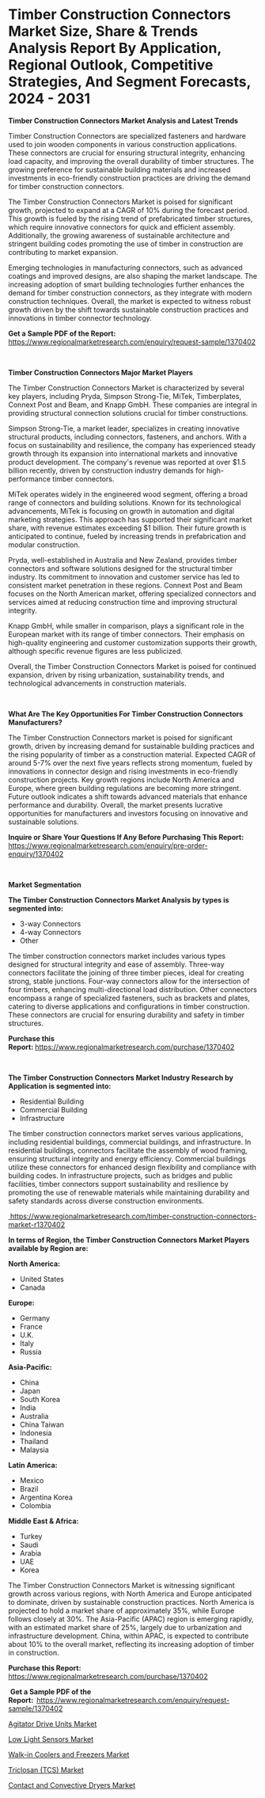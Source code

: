 <p><h1>Timber Construction Connectors Market Size, Share & Trends Analysis Report By Application, Regional Outlook, Competitive Strategies, And Segment Forecasts, 2024 - 2031</h1></p><p><strong>Timber Construction Connectors Market Analysis and Latest Trends</strong></p>
<p><p>Timber Construction Connectors are specialized fasteners and hardware used to join wooden components in various construction applications. These connectors are crucial for ensuring structural integrity, enhancing load capacity, and improving the overall durability of timber structures. The growing preference for sustainable building materials and increased investments in eco-friendly construction practices are driving the demand for timber construction connectors.</p><p>The Timber Construction Connectors Market is poised for significant growth, projected to expand at a CAGR of 10% during the forecast period. This growth is fueled by the rising trend of prefabricated timber structures, which require innovative connectors for quick and efficient assembly. Additionally, the growing awareness of sustainable architecture and stringent building codes promoting the use of timber in construction are contributing to market expansion. </p><p>Emerging technologies in manufacturing connectors, such as advanced coatings and improved designs, are also shaping the market landscape. The increasing adoption of smart building technologies further enhances the demand for timber construction connectors, as they integrate with modern construction techniques. Overall, the market is expected to witness robust growth driven by the shift towards sustainable construction practices and innovations in timber connector technology.</p></p>
<p><strong>Get a Sample PDF of the Report:&nbsp;</strong> <a href="https://www.regionalmarketresearch.com/enquiry/request-sample/1370402">https://www.regionalmarketresearch.com/enquiry/request-sample/1370402</a></p>
<p>&nbsp;</p>
<p><strong>Timber Construction Connectors Major Market Players</strong></p>
<p><p>The Timber Construction Connectors Market is characterized by several key players, including Pryda, Simpson Strong-Tie, MiTek, Timberplates, Connext Post and Beam, and Knapp GmbH. These companies are integral in providing structural connection solutions crucial for timber constructions.</p><p>Simpson Strong-Tie, a market leader, specializes in creating innovative structural products, including connectors, fasteners, and anchors. With a focus on sustainability and resilience, the company has experienced steady growth through its expansion into international markets and innovative product development. The company's revenue was reported at over $1.5 billion recently, driven by construction industry demands for high-performance timber connectors.</p><p>MiTek operates widely in the engineered wood segment, offering a broad range of connectors and building solutions. Known for its technological advancements, MiTek is focusing on growth in automation and digital marketing strategies. This approach has supported their significant market share, with revenue estimates exceeding $1 billion. Their future growth is anticipated to continue, fueled by increasing trends in prefabrication and modular construction.</p><p>Pryda, well-established in Australia and New Zealand, provides timber connectors and software solutions designed for the structural timber industry. Its commitment to innovation and customer service has led to consistent market penetration in these regions. Connext Post and Beam focuses on the North American market, offering specialized connectors and services aimed at reducing construction time and improving structural integrity.</p><p>Knapp GmbH, while smaller in comparison, plays a significant role in the European market with its range of timber connectors. Their emphasis on high-quality engineering and customer customization supports their growth, although specific revenue figures are less publicized.</p><p>Overall, the Timber Construction Connectors Market is poised for continued expansion, driven by rising urbanization, sustainability trends, and technological advancements in construction materials.</p></p>
<p>&nbsp;</p>
<p><strong>What Are The Key Opportunities For Timber Construction Connectors Manufacturers?</strong></p>
<p><p>The Timber Construction Connectors market is poised for significant growth, driven by increasing demand for sustainable building practices and the rising popularity of timber as a construction material. Expected CAGR of around 5-7% over the next five years reflects strong momentum, fueled by innovations in connector design and rising investments in eco-friendly construction projects. Key growth regions include North America and Europe, where green building regulations are becoming more stringent. Future outlook indicates a shift towards advanced materials that enhance performance and durability. Overall, the market presents lucrative opportunities for manufacturers and investors focusing on innovative and sustainable solutions.</p></p>
<p><strong>Inquire or Share Your Questions If Any Before Purchasing This Report:</strong> <a href="https://www.regionalmarketresearch.com/enquiry/pre-order-enquiry/1370402">https://www.regionalmarketresearch.com/enquiry/pre-order-enquiry/1370402</a></p>
<p>&nbsp;</p>
<p><strong>Market Segmentation</strong></p>
<p><strong>The Timber Construction Connectors Market Analysis by types is segmented into:</strong></p>
<p><ul><li>3-way Connectors</li><li>4-way Connectors</li><li>Other</li></ul></p>
<p><p>The timber construction connectors market includes various types designed for structural integrity and ease of assembly. Three-way connectors facilitate the joining of three timber pieces, ideal for creating strong, stable junctions. Four-way connectors allow for the intersection of four timbers, enhancing multi-directional load distribution. Other connectors encompass a range of specialized fasteners, such as brackets and plates, catering to diverse applications and configurations in timber construction. These connectors are crucial for ensuring durability and safety in timber structures.</p></p>
<p><strong>Purchase this Report:&nbsp;</strong><a href="https://www.regionalmarketresearch.com/purchase/1370402">https://www.regionalmarketresearch.com/purchase/1370402</a></p>
<p>&nbsp;</p>
<p><strong>The Timber Construction Connectors Market Industry Research by Application is segmented into:</strong></p>
<p><ul><li>Residential Building</li><li>Commercial Building</li><li>Infrastructure</li></ul></p>
<p><p>The timber construction connectors market serves various applications, including residential buildings, commercial buildings, and infrastructure. In residential buildings, connectors facilitate the assembly of wood framing, ensuring structural integrity and energy efficiency. Commercial buildings utilize these connectors for enhanced design flexibility and compliance with building codes. In infrastructure projects, such as bridges and public facilities, timber connectors support sustainability and resilience by promoting the use of renewable materials while maintaining durability and safety standards across diverse construction environments.</p></p>
<p><a href="https://www.regionalmarketresearch.com/timber-construction-connectors-market-r1370402">&nbsp;https://www.regionalmarketresearch.com/timber-construction-connectors-market-r1370402</a></p>
<p><strong>In terms of Region, the Timber Construction Connectors Market Players available by Region are:</strong></p>
<p>
    <p> <strong> North America: </strong>
        <ul>
            <li>United States</li>
            <li>Canada</li>
        </ul>
        </p> 
    <p> <strong> Europe: </strong>
        <ul>
            <li>Germany</li>
            <li>France</li>
            <li>U.K.</li>
            <li>Italy</li>
            <li>Russia</li>
        </ul>
        </p> 
    <p> <strong> Asia-Pacific: </strong>
        <ul>
            <li>China</li>
            <li>Japan</li>
            <li>South Korea</li>
            <li>India</li>
            <li>Australia</li>
            <li>China Taiwan</li>
            <li>Indonesia</li>
            <li>Thailand</li>
            <li>Malaysia</li>
        </ul>
        </p> 
    <p> <strong> Latin America: </strong>
        <ul>
            <li>Mexico</li>
            <li>Brazil</li>
            <li>Argentina Korea</li>
            <li>Colombia</li>
        </ul>
        </p> 
    <p> <strong> Middle East & Africa: </strong>
        <ul>
            <li>Turkey</li>
            <li>Saudi</li>
            <li>Arabia</li>
            <li>UAE</li>
            <li>Korea</li>
        </ul>
    </p>
    </p>
<p><p>The Timber Construction Connectors Market is witnessing significant growth across various regions, with North America and Europe anticipated to dominate, driven by sustainable construction practices. North America is projected to hold a market share of approximately 35%, while Europe follows closely at 30%. The Asia-Pacific (APAC) region is emerging rapidly, with an estimated market share of 25%, largely due to urbanization and infrastructure development. China, within APAC, is expected to contribute about 10% to the overall market, reflecting its increasing adoption of timber in construction.</p></p>
<p><strong>Purchase this Report: </strong><a href="https://www.regionalmarketresearch.com/purchase/1370402">https://www.regionalmarketresearch.com/purchase/1370402</a></p>
<p>&nbsp;<strong>Get a Sample PDF of the Report:&nbsp;&nbsp;</strong><a href="https://www.regionalmarketresearch.com/enquiry/request-sample/1370402">https://www.regionalmarketresearch.com/enquiry/request-sample/1370402</a></p>
<p><strong></strong></p>
<p><p><a href="https://github.com/WayneGriffin411/Market-Research-Report-List-1/blob/main/agitator-drive-units-market.md">Agitator Drive Units Market</a></p><p><a href="https://www.linkedin.com/pulse/low-light-sensors-market-global-share-ranking-overall-sales-0egoc">Low Light Sensors Market</a></p><p><a href="https://medium.com/@barkatmir632_86162/walk-in-coolers-and-freezers-market-size-share-trends-analysis-report-by-product-fc6e1d2e1a0f?postPublishedType=repub">Walk-in Coolers and Freezers Market</a></p><p><a href="https://issuu.com/reportprime-2/docs/triclosan-tcs-market-size-2030.pptx_1e0ddad7e221af">Triclosan (TCS) Market</a></p><p><a href="https://medium.com/@barkatmir632_86162/global-contact-and-convective-dryers-industry-analysis-share-growth-trends-and-forecast-2024-to-fd6195109e70">Contact and Convective Dryers Market</a></p></p>